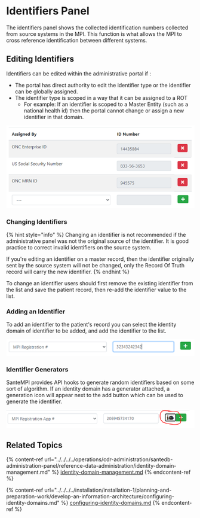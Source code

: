 # Identifiers Panel

The identifiers panel shows the collected identification numbers collected from source systems in the MPI. This function is what allows the MPI to cross reference identification between different systems.

## Editing Identifiers

Identifiers can be edited within the administrative portal if :

* The portal has direct authority to edit the identifier type or the identifier can be globally assigned.
* The identifier type is scoped in a way that it can be assigned to a ROT
  * For example: If an identifier is scoped to a Master Entity (such as a national health id) then the portal cannot change or assign a new identifier in that domain.

![](<../../../../.gitbook/assets/image (70).png>)

### Changing Identifiers

{% hint style="info" %}
Changing an identifier is not recommended if the administrative panel was not the original source of the identifier. It is good practice to correct invalid identifiers on the source system.&#x20;

If you're editing an identifier on a master record, then the identifier originally sent by the source system will not be changed, only the Record Of Truth record will carry the new identifier.
{% endhint %}

To change an identifier users should first remove the existing identifier from the list and save the patient record, then re-add the identifier value to the list.

### Adding an Identifier

To add an identifier to the patient's record you can select the identity domain of identifier to be added, and add the identifier to the list.

![](<../../../../.gitbook/assets/image (628).png>)

### Identifier Generators

SanteMPI provides API hooks to generate random identifiers based on some sort of algorithm. If an identity domain has a generator attached, a generation icon will appear next to the add button which can be used to generate the identifier.

![](<../../../../.gitbook/assets/image (25).png>)

## Related Topics

{% content-ref url="../../../../operations/cdr-administration/santedb-administration-panel/reference-data-administration/identity-domain-management.md" %}
[identity-domain-management.md](../../../../operations/cdr-administration/santedb-administration-panel/reference-data-administration/identity-domain-management.md)
{% endcontent-ref %}

{% content-ref url="../../../../installation/installation-1/planning-and-preparation-work/develop-an-information-architecture/configuring-identity-domains.md" %}
[configuring-identity-domains.md](../../../../installation/installation-1/planning-and-preparation-work/develop-an-information-architecture/configuring-identity-domains.md)
{% endcontent-ref %}
